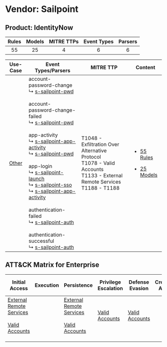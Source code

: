 Vendor: Sailpoint
=================
Product: IdentityNow
--------------------
| Rules | Models | MITRE TTPs | Event Types | Parsers |
|:-----:|:------:|:----------:|:-----------:|:-------:|
|  55   |   25   |     4      |      6      |    6    |

|                Use-Case                | Event Types/Parsers                                                                                                                                                                                                                                                                                                                                                                                                                                                                                                                                                                                                                                                                                                                                                                                                                        | MITRE TTP                                                                                                                         | Content                                                                                                  |
|:--------------------------------------:| ------------------------------------------------------------------------------------------------------------------------------------------------------------------------------------------------------------------------------------------------------------------------------------------------------------------------------------------------------------------------------------------------------------------------------------------------------------------------------------------------------------------------------------------------------------------------------------------------------------------------------------------------------------------------------------------------------------------------------------------------------------------------------------------------------------------------------------------ | --------------------------------------------------------------------------------------------------------------------------------- | -------------------------------------------------------------------------------------------------------- |
| [Other](../../../UseCases/uc_other.md) |  account-password-change<br> ↳ [s-sailpoint-pwd](Parsers/parserContent_s-sailpoint-pwd.md)<br><br> account-password-change-failed<br> ↳ [s-sailpoint-pwd](Parsers/parserContent_s-sailpoint-pwd.md)<br><br> app-activity<br> ↳ [s-sailpoint-app-activity](Parsers/parserContent_s-sailpoint-app-activity.md)<br> ↳ [s-sailpoint-pwd](Parsers/parserContent_s-sailpoint-pwd.md)<br><br> app-login<br> ↳ [s-sailpoint-launch](Parsers/parserContent_s-sailpoint-launch.md)<br> ↳ [s-sailpoint-sso](Parsers/parserContent_s-sailpoint-sso.md)<br> ↳ [s-sailpoint-app-activity](Parsers/parserContent_s-sailpoint-app-activity.md)<br><br> authentication-failed<br> ↳ [s-sailpoint-auth](Parsers/parserContent_s-sailpoint-auth.md)<br><br> authentication-successful<br> ↳ [s-sailpoint-auth](Parsers/parserContent_s-sailpoint-auth.md)<br> | T1048 - Exfiltration Over Alternative Protocol<br>T1078 - Valid Accounts<br>T1133 - External Remote Services<br>T1188 - T1188<br> | [<ul><li>55 Rules</li></ul><ul><li>25 Models</li></ul>](Rules_Models/r_m_sailpoint_identitynow_Other.md) |

ATT&CK Matrix for Enterprise
----------------------------
| Initial Access                                                                                                                                   | Execution | Persistence                                                                                                                                      | Privilege Escalation                                                | Defense Evasion                                                     | Credential Access | Discovery | Lateral Movement | Collection | Command and Control | Exfiltration                                                                                | Impact |
| ------------------------------------------------------------------------------------------------------------------------------------------------ | --------- | ------------------------------------------------------------------------------------------------------------------------------------------------ | ------------------------------------------------------------------- | ------------------------------------------------------------------- | ----------------- | --------- | ---------------- | ---------- | ------------------- | ------------------------------------------------------------------------------------------- | ------ |
| [External Remote Services](https://attack.mitre.org/techniques/T1133)<br><br>[Valid Accounts](https://attack.mitre.org/techniques/T1078)<br><br> |           | [External Remote Services](https://attack.mitre.org/techniques/T1133)<br><br>[Valid Accounts](https://attack.mitre.org/techniques/T1078)<br><br> | [Valid Accounts](https://attack.mitre.org/techniques/T1078)<br><br> | [Valid Accounts](https://attack.mitre.org/techniques/T1078)<br><br> |                   |           |                  |            |                     | [Exfiltration Over Alternative Protocol](https://attack.mitre.org/techniques/T1048)<br><br> |        |